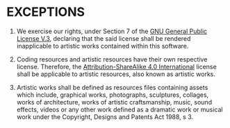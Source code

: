 # EXCEPTIONS

1) We exercise our rights, under Section 7 of the [GNU General Public License V.3](https://www.gnu.org/licenses/gpl-3.0.html), declaring that the said license shall be rendered inapplicable to artistic works contained within this software. 

2) Coding resources and artistic resources have their own respective license. Therefore, the [Attribution-ShareAlike 4.0 International](https://creativecommons.org/licenses/by-sa/4.0/legalcode) license shall be applicable to artistic resources, also known as artistic works.

3) Artistic works shall be defined as resources files containing assets which include, graphical works, photographs, sculptures, collages, works of architecture,  works of artistic craftsmanship, music, sound effects, videos or any other work defined as a dramatic work or musical work under the Copyright, Designs and Patents Act 1988, s 3.
